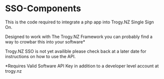 # SSO-Components
This is the code required to integrate a php app into Trogy.NZ Single Sign On.

Designed to work with The Trogy.NZ Framework you can probably find a way to crowbar this into your software*

Trogy.NZ SSO is not yet availible please check back at a later date for instructions on how to use the API.

*Requires Valid Software API Key in addition to a developer level account at trogy.nz
